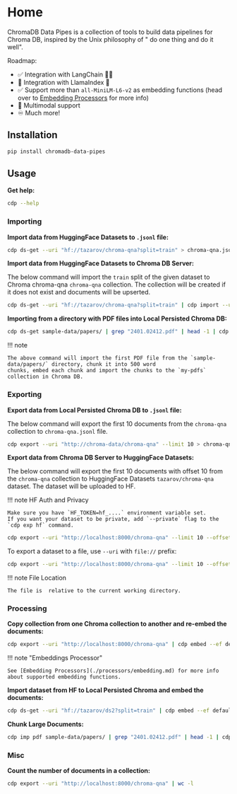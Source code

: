 # Home

ChromaDB Data Pipes is a collection of tools to build data pipelines for Chroma DB, inspired by the Unix philosophy of "
do one thing and do it well".

Roadmap:

- ✅ Integration with LangChain 🦜🔗
- 🚫 Integration with LlamaIndex 🦙
- ✅ Support more than `all-MiniLM-L6-v2` as embedding functions (head over
  to [Embedding Processors](./processors/embedding.md) for more info)
- 🚫 Multimodal support
- ♾️ Much more!

## Installation

```bash
pip install chromadb-data-pipes
```

## Usage

**Get help:**

```bash
cdp --help
```

### Importing

**Import data from HuggingFace Datasets to `.jsonl` file:**

```bash
cdp ds-get --uri "hf://tazarov/chroma-qna?split=train" > chroma-qna.jsonl
```

**Import data from HuggingFace Datasets to Chroma DB Server:**

The below command will import the `train` split of the given dataset to Chroma chroma-qna `chroma-qna` collection. The
collection will be created if it does not exist and documents will be upserted.

```bash
cdp ds-get --uri "hf://tazarov/chroma-qna?split=train" | cdp import --uri "http://localhost:8000/chroma-qna" --upsert --create
```

**Importing from a directory with PDF files into Local Persisted Chroma DB:**

```bash
cdp ds-get sample-data/papers/ | grep "2401.02412.pdf" | head -1 | cdp chunk -s 500 | cdp embed --ef default | cdp import --uri "http://chroma-data/my-pdfs" --upsert --create
```

!!! note

    The above command will import the first PDF file from the `sample-data/papers/` directory, chunk it into 500 word
    chunks, embed each chunk and import the chunks to the `my-pdfs` collection in Chroma DB.

### Exporting

**Export data from Local Persisted Chroma DB to `.jsonl` file:**

The below command will export the first 10 documents from the `chroma-qna` collection to `chroma-qna.jsonl` file.

```bash
cdp export --uri "http://chroma-data/chroma-qna" --limit 10 > chroma-qna.jsonl
```

**Export data from Chroma DB Server to HuggingFace Datasets:**

The below command will export the first 10 documents with offset 10 from the `chroma-qna` collection to HuggingFace
Datasets `tazarov/chroma-qna` dataset. The dataset will be uploaded to HF.

!!! note HF Auth and Privacy

    Make sure you have `HF_TOKEN=hf_....` environment variable set.
    If you want your dataset to be private, add `--private` flag to the `cdp exp hf` command.

```bash
cdp export --uri "http://localhost:8000/chroma-qna" --limit 10 --offset 10 | cdp ds-put --uri "hf://tazarov/chroma-qna-modified"
```

To export a dataset to a file, use `--uri` with `file://` prefix:

```bash
cdp export --uri "http://localhost:8000/chroma-qna" --limit 10 --offset 10 | cdp ds-put --uri "file://chroma-qna"
```

!!! note File Location

    The file is  relative to the current working directory.

### Processing

**Copy collection from one Chroma collection to another and re-embed the documents:**

```bash
cdp export --uri "http://localhost:8000/chroma-qna" | cdp embed --ef default | cdp import --uri "http://localhost:8000/chroma-qna-def-emb" --upsert --create
```

!!! note "Embeddings Processor"

    See [Embedding Processors](./processors/embedding.md) for more info about supported embedding functions.

**Import dataset from HF to Local Persisted Chroma and embed the documents:**

```bash
cdp ds-get --uri "hf://tazarov/ds2?split=train" | cdp embed --ef default | cdp import --uri "file://chroma-data/chroma-qna-def-emb-hf" --upsert --create
```

**Chunk Large Documents:**

```bash
cdp imp pdf sample-data/papers/ | grep "2401.02412.pdf" | head -1 | cdp chunk -s 500
```

### Misc

**Count the number of documents in a collection:**

```bash
cdp export --uri "http://localhost:8000/chroma-qna" | wc -l
```
